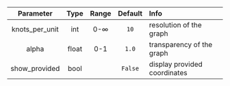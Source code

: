 |   Parameter    | Type  | Range | Default | Info                         |
| :------------: | :---: | :---: | :-----: | :--------------------------- |
| knots_per_unit |  int  |  0-∞  |  `10`   | resolution of the graph      |
|     alpha      | float |  0-1  |  `1.0`  | transparency of the graph    |
| show_provided  | bool  |       | `False` | display provided coordinates |

